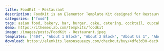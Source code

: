 ```yaml
---
title: FoodKit - Restaurant
description: FoodKit is an Elementor Template Kit designed for Restaurant, Bakery, Cafe, Bar, Catering or any other food related business. This template kit is 100% responsive and tested on all major devices, also it comes with necessary features that your website needs.
categories: ["food"]
tags: asian food, bakery, bar, burger, cake, catering, cocktail, cupcakes, food, ice cream, restaurant, seafood
demo: https://ithemeslab.com/tempkits/foodkit
image: /images/posts/FoodKit - Restaurant.jpeg
templates: ["404", "About 1 Block", "About 2 Block", "About Us 1", "About Us 2", "Contact Us", "Cta 1 Block", "Cta 2 Block", "Cta 3 Block", "Event Detail", "Event", "Footer Block", "Gallery Block", "Gallery", "Hero 2 Block", "Hero 3 Block", "Home Page 1", "Home Page 2", "Home Page 3", "Menus", "Testimonial 1 Block", "Testimonial 2 Block", "Testimonial 3 Block"]
download: https://elemkits.lemonsqueezy.com/checkout/buy/4dfe3d30-dac9-4ab9-a368-1d55f27dba66
---
```

